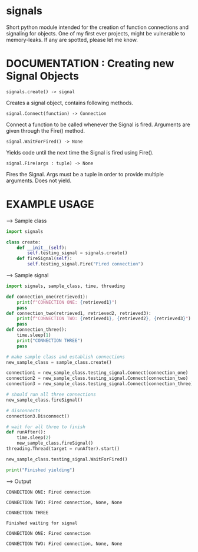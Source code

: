 # signals

Short python module intended for the creation of function connections and signaling for objects. One of my first ever projects, might be vulnerable to memory-leaks. If any are spotted, please let me know.

# DOCUMENTATION : Creating new Signal Objects

``signals.create() -> signal``

Creates a signal object, contains following methods.

``signal.Connect(function) -> Connection``

Connect a function to be called whenever the Signal is fired. Arguments are given through the Fire() method.

``signal.WaitForFired() -> None``

Yields code until the next time the Signal is fired using Fire().

``signal.Fire(args : tuple) -> None``

Fires the Signal. Args must be a tuple in order to provide multiple arguments. Does not yield.

# EXAMPLE USAGE

--> Sample class
```python
import signals

class create:
    def __init__(self):
        self.testing_signal = signals.create()
    def fireSignal(self):
        self.testing_signal.Fire("Fired connection")
```

--> Sample signal
```python
import signals, sample_class, time, threading

def connection_one(retrieved1):
    print(f"CONNECTION ONE: {retrieved1}")
    pass
def connection_two(retrieved1, retrieved2, retrieved3):
    print(f"CONNECTION TWO: {retrieved1}, {retrieved2}, {retrieved3}")
    pass
def connection_three():
    time.sleep(1)
    print("CONNECTION THREE")
    pass 

# make sample class and establish connections
new_sample_class = sample_class.create()

connection1 = new_sample_class.testing_signal.Connect(connection_one)
connection2 = new_sample_class.testing_signal.Connect(connection_two)
connection3 = new_sample_class.testing_signal.Connect(connection_three)

# should run all three connections
new_sample_class.fireSignal()

# disconnects
connection3.Disconnect()

# wait for all three to finish
def runAfter():
    time.sleep(2)
    new_sample_class.fireSignal()
threading.Thread(target = runAfter).start()

new_sample_class.testing_signal.WaitForFired()

print("Finished yielding")

```
--> Output
```
CONNECTION ONE: Fired connection

CONNECTION TWO: Fired connection, None, None

CONNECTION THREE

Finished waiting for signal

CONNECTION ONE: Fired connection

CONNECTION TWO: Fired connection, None, None

```
